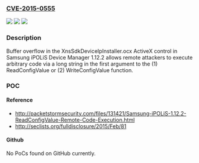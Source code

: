 ### [CVE-2015-0555](https://cve.mitre.org/cgi-bin/cvename.cgi?name=CVE-2015-0555)
![](https://img.shields.io/static/v1?label=Product&message=n%2Fa&color=blue)
![](https://img.shields.io/static/v1?label=Version&message=n%2Fa&color=blue)
![](https://img.shields.io/static/v1?label=Vulnerability&message=n%2Fa&color=brighgreen)

### Description

Buffer overflow in the XnsSdkDeviceIpInstaller.ocx ActiveX control in Samsung iPOLiS Device Manager 1.12.2 allows remote attackers to execute arbitrary code via a long string in the first argument to the (1) ReadConfigValue or (2) WriteConfigValue function.

### POC

#### Reference
- http://packetstormsecurity.com/files/131421/Samsung-iPOLiS-1.12.2-ReadConfigValue-Remote-Code-Execution.html
- http://seclists.org/fulldisclosure/2015/Feb/81

#### Github
No PoCs found on GitHub currently.

